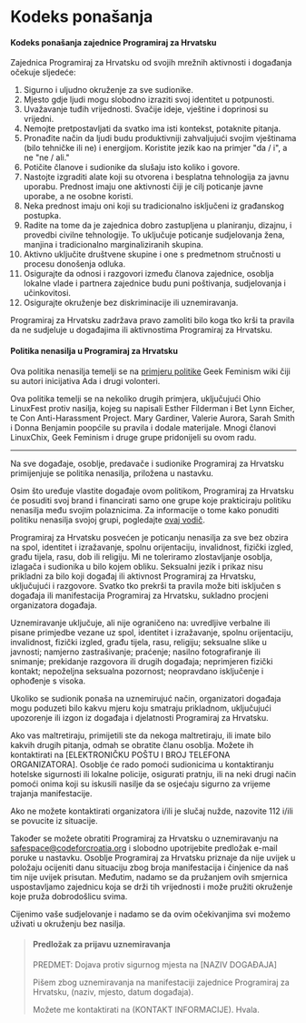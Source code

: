Kodeks ponašanja
=============

#### Kodeks ponašanja zajednice Programiraj za Hrvatsku

Zajednica Programiraj za Hrvatsku od svojih mrežnih aktivnosti i događanja očekuje sljedeće: 

1. Sigurno i uljudno okruženje za sve sudionike. 
2. Mjesto gdje ljudi mogu slobodno izraziti svoj identitet u potpunosti. 
3. Uvažavanje tuđih vrijednosti. Svačije ideje, vještine i doprinosi su vrijedni.
4. Nemojte pretpostavljati da svatko ima isti kontekst, potaknite pitanja.
5. Pronađite način da ljudi budu produktivniji zahvaljujući svojim vještinama (bilo tehničke ili ne) i energijom. Koristite jezik kao na primjer "da / i", a ne "ne / ali."
6. Potičite članove i sudionike da slušaju isto koliko i govore.
7. Nastojte izgraditi alate koji su otvorena i besplatna tehnologija za javnu uporabu. Prednost imaju one aktivnosti čiji je cilj poticanje javne uporabe, a ne osobne koristi.
8. Neka prednost imaju oni koji su tradicionalno isključeni iz građanskog postupka.
9. Radite na tome da je zajednica dobro zastupljena u planiranju, dizajnu, i provedbi civilne tehnologije. To uključuje poticanje sudjelovanja žena, manjina i tradicionalno marginaliziranih skupina.
10. Aktivno uključite društvene skupine i one s predmetnom stručnosti u procesu donošenja odluka.
11. Osigurajte da odnosi i razgovori između članova zajednice, osoblja lokalne vlade i partnera zajednice budu puni poštivanja, sudjelovanja i učinkovitosi.
12. Osigurajte okruženje bez diskriminacije ili uznemiravanja.

Programiraj za Hrvatsku zadržava pravo zamoliti bilo koga tko krši ta pravila da ne sudjeluje u događajima ili aktivnostima Programiraj za Hrvatsku.

#### Politika nenasilja u Programiraj za Hrvatsku

Ova politika nenasilja temelji se na <a href="http://geekfeminism.wikia.com/wiki/Conference_anti-harassment/Policy">primjeru politike</a> Geek Feminism wiki čiji su autori inicijativa Ada i drugi volonteri.

Ova politika temelji se na nekoliko drugih primjera, uključujući Ohio LinuxFest protiv nasilja, kojeg su napisali Esther Filderman i Bet Lynn Eicher, te Con Anti-Harassment Project. Mary Gardiner, Valerie Aurora, Sarah Smith i Donna Benjamin poopćile su pravila i dodale materijale. Mnogi članovi LinuxChix, Geek Feminism i druge grupe pridonijeli su ovom radu.

* * * 

Na sve događaje, osoblje, predavače i sudionike Programiraj za Hrvatsku primijenjuje se politika nenasilja, priložena u nastavku.

Osim što uređuje vlastite događaje ovom politikom, Programiraj za Hrvatsku će posuditi svoj brand i financirati samo one grupe koje prakticiraju politiku nenasilja među svojim polaznicima. Za informacije o tome kako ponuditi politiku nenasilja svojoj grupi, pogledajte <a href="https://docs.google.com/a/codeforamerica.org/document/d/1Zg2FDt7awgfCmdcbzMwKHMb1A7KDOhs_z7ibCb3TLLQ/edit">ovaj vodič</a>.

Programiraj za Hrvatsku posvećen je poticanju nenasilja za sve bez obzira na spol, identitet i izražavanje, spolnu orijentaciju, invalidnost, fizički izgled, građu tijela, rasu, dob ili religiju. Mi ne toleriramo zlostavljanje osoblja, izlagača i sudionika u bilo kojem obliku. Seksualni jezik i prikaz nisu prikladni za bilo koji događaj ili aktivnost Programiraj za Hrvatsku, uključujući i razgovore. Svatko tko prekrši ta pravila može biti isključen s događaja ili manifestacija Programiraj za Hrvatsku, sukladno procjeni organizatora događaja.

Uznemiravanje uključuje, ali nije ograničeno na: uvredljive verbalne ili pisane primjedbe vezane uz spol, identitet i izražavanje, spolnu orijentaciju, invalidnost, fizički izgled, građu tijela, rasu, religiju; seksualne slike u javnosti; namjerno zastrašivanje; praćenje; nasilno fotografiranje ili snimanje; prekidanje razgovora ili drugih događaja; neprimjeren fizički kontakt; nepoželjna seksualna pozornost; neopravdano isključenje i ophođenje s visoka. 

Ukoliko se sudionik ponaša na uznemirujuć način, organizatori događaja mogu poduzeti bilo kakvu mjeru koju smatraju prikladnom, uključujući upozorenje ili izgon iz događaja i djelatnosti Programiraj za Hrvatsku.

Ako vas maltretiraju, primijetili ste da nekoga maltretiraju, ili imate bilo kakvih drugih pitanja, odmah se obratite članu osoblja. Možete ih kontaktirati na [ELEKTRONIČKU POŠTU I BROJ TELEFONA ORGANIZATORA]. Osoblje će rado pomoći sudionicima u kontaktiranju hotelske sigurnosti ili lokalne policije, osigurati pratnju, ili na neki drugi način pomoći onima koji su iskusili nasilje da se osjećaju sigurno za vrijeme trajanja manifestacije.

Ako ne možete kontaktirati organizatora i/ili je slučaj nužde, nazovite 112 i/ili se povucite iz situacije.

Također se možete obratiti Programiraj za Hrvatsku o uznemiravanju na safespace@codeforcroatia.org i slobodno upotrijebite predložak e-mail poruke u nastavku. Osoblje Programiraj za Hrvatsku priznaje da nije uvijek u položaju ocijeniti danu situaciju zbog broja manifestacija i činjenice da naš tim nije uvijek prisutan. Međutim, nadamo se da pružanjem ovih smjernica uspostavljamo zajednicu koja se drži tih vrijednosti i može pružiti okruženje koje pruža dobrodošlicu svima.

Cijenimo vaše sudjelovanje i nadamo se da ovim očekivanjima svi možemo uživati u okruženju bez nasilja.

> #### Predložak za prijavu uznemiravanja
>
> PREDMET: Dojava protiv sigurnog mjesta na [NAZIV DOGAĐAJA]
> 
> Pišem zbog uznemiravanja na manifestaciji zajednice Programiraj za Hrvatsku, (naziv, mjesto, datum događaja).
>
> Možete me kontaktirati na (KONTAKT INFORMACIJE). Hvala.
